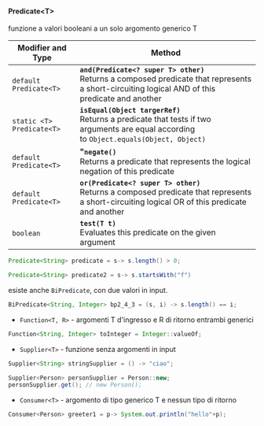 #### Predicate\<T>
funzione a valori booleani a un solo argomento generico T

| Modifier and Type         | Method                                                                                                                                               |
| ------------------------- | ---------------------------------------------------------------------------------------------------------------------------------------------------- |
| `default Predicate<T>`    | **`and(Predicate<? super T> other)`**  <br>Returns a composed predicate that represents a short-circuiting logical AND of this predicate and another |
| `static <T> Predicate<T>` | **`isEqual(Object targerRef)`**  <br>Returns a predicate that tests if two arguments are equal according to `Object.equals(Object, Object)`          |
| `default Predicate<T>`    | **"`negate()`**  <br>Returns a predicate that represents the logical negation of this predicate                                                      |
| `default Predicate<T>`    | **`or(Predicate<? super T> other)`**  <br>Returns a composed predicate that represents a short-circuiting logical OR of this predicate and another   |
| `boolean`                 | **`test(T t)`**  <br>Evaluates this predicate on the given argument                                                                                  |

```java
Predicate<String> predicate = s-> s.length() > 0;

Predicate<String> predicate2 = s-> s.startsWith("f")
```

esiste anche `BiPredicate`, con due valori in input.
```java
BiPredicate<String, Integer> bp2_4_3 = (s, i) -> s.length() == i;
```

- `Function<T, R>` - argomenti T d'ingresso e R di ritorno entrambi generici
```java
Function<String, Integer> toInteger = Integer::valueOf;
```

- `Supplier<T>` - funzione senza argomenti in input

```java
Supplier<String> stringSupplier = () -> "ciao";

Supplier<Person> personSupplier = Person::new;
personSupplier.get(); // new Person();
```

- `Consumer<T>` - argomento di tipo generico T e nessun tipo di ritorno
```java
Consumer<Person> greeter1 = p-> System.out.println("hello"+p);
```